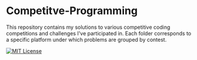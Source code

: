 # Competitve-Programming

This repository contains my solutions to various competitive coding competitions and challenges I've participated in.
Each folder corresponds to a specific platform under which problems are grouped by contest.

[![MIT License](https://img.shields.io/badge/License-MIT-green.svg)](https://choosealicense.com/licenses/mit/)
